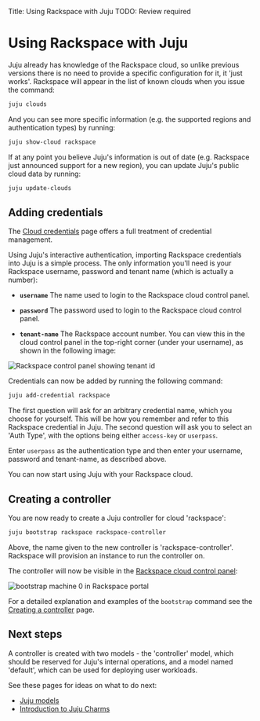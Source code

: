 Title: Using Rackspace with Juju
TODO:  Review required

# Using Rackspace with Juju

Juju already has knowledge of the Rackspace cloud, so unlike previous versions there
is no need to provide a specific configuration for it, it 'just works'. Rackspace
will appear in the list of known clouds when you issue the command:

```bash
juju clouds
```
And you can see more specific information (e.g. the supported regions and
authentication types) by running:

```bash
juju show-cloud rackspace
```
If at any point you believe Juju's information is out of date (e.g. Rackspace just
announced support for a new region), you can update Juju's public cloud data by
running:

```bash
juju update-clouds
```

## Adding credentials

The [Cloud credentials][credentials] page offers a full treatment of credential
management.

Using Juju's interactive authentication, importing Rackspace credentials into
Juju is a simple process. The only information you'll need is your Rackspace
username, password and tenant name (which is actually a number):

 - **`username`** The name used to login to the Rackspace cloud control panel.

 - **`password`** The password used to login to the Rackspace cloud
   control panel.

 - **`tenant-name`** The Rackspace account number. You can view this in
    the cloud control panel in the top-right corner (under your username), as
    shown in the following image:

![Rackspace control panel showing tenant id](https://assets.ubuntu.com/v1/ec435490-config-rackspace_tenant_id.png)


Credentials can now be added by running the following command:

```bash
juju add-credential rackspace
```

The first question will ask for an arbitrary credential name, which you choose
for yourself. This will be how you remember and refer to this Rackspace
credential in Juju. The second question will ask you to select an 'Auth Type',
with the options being either `access-key` or `userpass`.

Enter `userpass` as the authentication type and then enter your username,
password and tenant-name, as described above.

You can now start using Juju with your Rackspace cloud.

## Creating a controller

You are now ready to create a Juju controller for cloud 'rackspace':

```bash
juju bootstrap rackspace rackspace-controller
```

Above, the name given to the new controller is 'rackspace-controller'.
Rackspace will provision an instance to run the controller on.

The controller will now be visible in the
[Rackspace cloud control panel][rscontrolpanel]:

![bootstrap machine 0 in Rackspace portal](https://assets.ubuntu.com/v1/259ef4ad-config-rackspace_portal-machine_0.png)

For a detailed explanation and examples of the `bootstrap` command see the
[Creating a controller][controllers-creating] page.

## Next steps

A controller is created with two models - the 'controller' model, which
should be reserved for Juju's internal operations, and a model named
'default', which can be used for deploying user workloads.

See these pages for ideas on what to do next:

 - [Juju models][models]
 - [Introduction to Juju Charms][charms]


<!-- LINKS -->

[controllers-creating]: ./controllers-creating.md
[rscontrolpanel]: https://mycloud.rackspace.com
[models]: ./models.md
[charms]: ./charms.md
[credentials]: ./credentials.md
